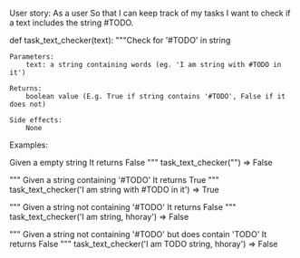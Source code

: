 User story:
As a user
So that I can keep track of my tasks
I want to check if a text includes the string #TODO.

def task_text_checker(text):
    """Check for '#TODO' in string

    Parameters:
        text: a string containing words (eg. 'I am string with #TODO in it')

    Returns:
        boolean value (E.g. True if string contains '#TODO', False if it does not)

    Side effects:
        None
    
Examples:

Given a empty string
It returns False
"""
task_text_checker("") => False

"""
Given a string containing '#TODO'
It returns True
"""
task_text_checker('I am string with #TODO in it') => True

"""
Given a string not containing '#TODO'
It returns False
"""
task_text_checker('I am string, hhoray') => False

"""
Given a string not containing '#TODO' but does contain 'TODO'
It returns False
"""
task_text_checker('I am TODO string, hhoray') => False
